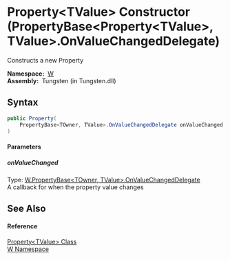 Property&lt;TValue> Constructor (PropertyBase&lt;Property&lt;TValue>, TValue>.OnValueChangedDelegate)
=====================================================================================================
  Constructs a new Property

  **Namespace:**  [W][1]  
  **Assembly:**  Tungsten (in Tungsten.dll)

Syntax
------

```csharp
public Property(
	PropertyBase<TOwner, TValue>.OnValueChangedDelegate onValueChanged
)
```

#### Parameters

##### *onValueChanged*
Type: [W.PropertyBase&lt;TOwner, TValue>.OnValueChangedDelegate][2]  
A callback for when the property value changes


See Also
--------

#### Reference
[Property&lt;TValue> Class][3]  
[W Namespace][1]  

[1]: ../README.md
[2]: ../PropertyBase_2_OnValueChangedDelegate/README.md
[3]: README.md
[4]: ../../_icons/Help.png